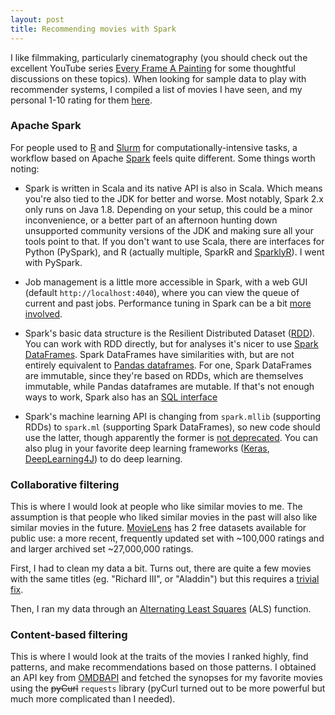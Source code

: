 ```yaml
---
layout: post
title: Recommending movies with Spark
---
```


I like filmmaking, particularly cinematography (you should check out the excellent YouTube series [Every Frame A Painting](https://www.youtube.com/user/everyframeapainting) for some thoughtful discussions on these topics). When looking for sample data to play with recommender systems, I compiled a list of movies I have seen, and my personal 1-10 rating for them [here](https://github.com/ptvan/movies).

### Apache Spark

For people used to [R](https://r-project.org) and [Slurm](https://slurm.schedmd.com/overview.html) for computationally-intensive tasks, a workflow based on Apache [Spark](https://spark.apache.org/) feels quite different. Some things worth noting:

* Spark is written in Scala and its native API is also in Scala. Which means you're also tied to the JDK for better and worse. Most notably, Spark 2.x only runs on Java 1.8. Depending on your setup, this could be a minor inconvenience, or a better part of an afternoon hunting down unsupported community versions of the JDK and making sure all your tools point to that. If you don't want to use Scala, there are interfaces for Python (PySpark), and R (actually multiple, SparkR and [SparklyR](https://spark.rstudio.com/)). I went with PySpark.

* Job management is a little more accessible in Spark, with a web GUI (default `http://localhost:4040`), where you can view the queue of current and past jobs. Performance tuning in Spark can be a bit [more involved](https://spark.apache.org/docs/latest/tuning.html). 

* Spark's basic data structure is the Resilient Distributed Dataset ([RDD](https://spark.apache.org/docs/latest/rdd-programming-guide.html)). You can work with RDD directly, but for analyses it's nicer to use [Spark DataFrames](https://spark.apache.org/docs/latest/sql-programming-guide.html). Spark DataFrames have similarities with, but are not entirely equivalent to [Pandas dataframes](https://pandas.pydata.org/pandas-docs/stable/getting_started/dsintro.html#dataframe). For one, Spark DataFrames are immutable, since they're based on RDDs, which are themselves immutable, while Pandas dataframes are mutable. If that's not enough ways to work, Spark also has an [SQL interface](https://spark.apache.org/sql/)

* Spark's machine learning API is changing from `spark.mllib` (supporting RDDs) to `spark.ml` (supporting Spark DataFrames), so new code should use the latter, though apparently the former is [not deprecated](https://spark.apache.org/docs/latest/ml-guide.html#announcement-dataframe-based-api-is-primary-api). You can also plug in your favorite deep learning frameworks ([Keras](http://maxpumperla.com/elephas/), [DeepLearning4J](https://deeplearning4j.org/docs/latest/deeplearning4j-scaleout-intro)) to do deep learning.


### Collaborative filtering

This is where I would look at people who like similar movies to me. The assumption is that people who liked similar movies in the past will also like similar movies in the future. [MovieLens](https://grouplens.org/datasets/movielens/) has 2 free datasets available for public use: a more recent, frequently updated set with ~100,000 ratings and and larger archived set ~27,000,000 ratings.

First, I had to clean my data a bit. Turns out, there are quite a few movies with the same titles (eg. "Richard III", or "Aladdin") but this requires a [trivial fix](https://github.com/ptvan/movies/blob/master/EDA.py).

Then, I ran my data through an [Alternating Least Squares](https://en.wikipedia.org/wiki/Matrix_completion#Alternating_least_squares_minimization) (ALS) function.

### Content-based filtering

This is where I would look at the traits of the movies I ranked highly, find patterns, and make recommendations based on those patterns. I obtained an API key from [OMDBAPI](https://www.omdbapi.com/) and fetched the synopses for my favorite movies using the ~~pyCurl~~ `requests` library (pyCurl turned out to be more powerful but much more complicated than I needed).
